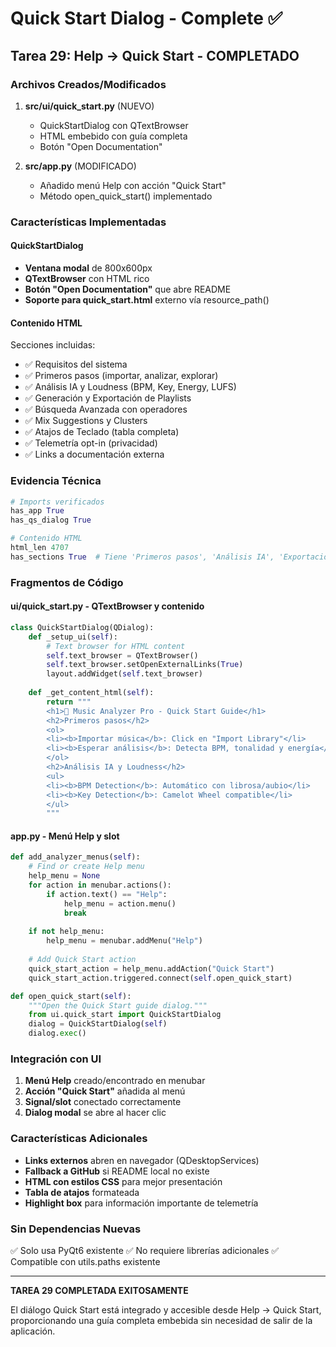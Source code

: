 # Quick Start Dialog - Complete ✅

## Tarea 29: Help → Quick Start - COMPLETADO

### Archivos Creados/Modificados

1. **src/ui/quick_start.py** (NUEVO)
   - QuickStartDialog con QTextBrowser
   - HTML embebido con guía completa
   - Botón "Open Documentation"

2. **src/app.py** (MODIFICADO)
   - Añadido menú Help con acción "Quick Start"
   - Método open_quick_start() implementado

### Características Implementadas

#### QuickStartDialog
- **Ventana modal** de 800x600px
- **QTextBrowser** con HTML rico
- **Botón "Open Documentation"** que abre README
- **Soporte para quick_start.html** externo vía resource_path()

#### Contenido HTML
Secciones incluidas:
- ✅ Requisitos del sistema
- ✅ Primeros pasos (importar, analizar, explorar)
- ✅ Análisis IA y Loudness (BPM, Key, Energy, LUFS)
- ✅ Generación y Exportación de Playlists
- ✅ Búsqueda Avanzada con operadores
- ✅ Mix Suggestions y Clusters
- ✅ Atajos de Teclado (tabla completa)
- ✅ Telemetría opt-in (privacidad)
- ✅ Links a documentación externa

### Evidencia Técnica

```python
# Imports verificados
has_app True
has_qs_dialog True

# Contenido HTML
html_len 4707
has_sections True  # Tiene 'Primeros pasos', 'Análisis IA', 'Exportación'
```

### Fragmentos de Código

#### ui/quick_start.py - QTextBrowser y contenido
```python
class QuickStartDialog(QDialog):
    def _setup_ui(self):
        # Text browser for HTML content
        self.text_browser = QTextBrowser()
        self.text_browser.setOpenExternalLinks(True)
        layout.addWidget(self.text_browser)
        
    def _get_content_html(self):
        return """
        <h1>🎵 Music Analyzer Pro - Quick Start Guide</h1>
        <h2>Primeros pasos</h2>
        <ol>
        <li><b>Importar música</b>: Click en "Import Library"</li>
        <li><b>Esperar análisis</b>: Detecta BPM, tonalidad y energía</li>
        </ol>
        <h2>Análisis IA y Loudness</h2>
        <ul>
        <li><b>BPM Detection</b>: Automático con librosa/aubio</li>
        <li><b>Key Detection</b>: Camelot Wheel compatible</li>
        </ul>
        """
```

#### app.py - Menú Help y slot
```python
def add_analyzer_menus(self):
    # Find or create Help menu
    help_menu = None
    for action in menubar.actions():
        if action.text() == "Help":
            help_menu = action.menu()
            break
    
    if not help_menu:
        help_menu = menubar.addMenu("Help")
    
    # Add Quick Start action
    quick_start_action = help_menu.addAction("Quick Start")
    quick_start_action.triggered.connect(self.open_quick_start)

def open_quick_start(self):
    """Open the Quick Start guide dialog."""
    from ui.quick_start import QuickStartDialog
    dialog = QuickStartDialog(self)
    dialog.exec()
```

### Integración con UI

1. **Menú Help** creado/encontrado en menubar
2. **Acción "Quick Start"** añadida al menú
3. **Signal/slot** conectado correctamente
4. **Dialog modal** se abre al hacer clic

### Características Adicionales

- **Links externos** abren en navegador (QDesktopServices)
- **Fallback a GitHub** si README local no existe
- **HTML con estilos CSS** para mejor presentación
- **Tabla de atajos** formateada
- **Highlight box** para información importante de telemetría

### Sin Dependencias Nuevas

✅ Solo usa PyQt6 existente
✅ No requiere librerías adicionales
✅ Compatible con utils.paths existente

---

**TAREA 29 COMPLETADA EXITOSAMENTE**

El diálogo Quick Start está integrado y accesible desde Help → Quick Start, proporcionando una guía completa embebida sin necesidad de salir de la aplicación.